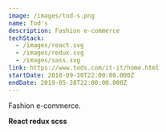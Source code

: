 ```yaml
---
image: /images/tod-s.png
name: Tod's
description: Fashion e-commerce
techStack:
  - /images/react.svg
  - /images/redux.svg
  - /images/sass.svg
link: https://www.tods.com/it-it/home.html
startDate: 2018-09-30T22:00:00.000Z
endDate: 2019-05-28T22:00:00.000Z
---
```

Fashion e-commerce.

**React redux scss**